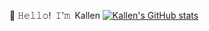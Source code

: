 
👋 𝙷𝚎𝚕𝚕𝚘! 𝙸'𝚖 Kallen
[![Kallen's GitHub stats](https://github-readme-stats.vercel.app/api?username=Lxk-Kallen&show_icons=true&theme=radical)](https://github.com/anuraghazra/github-readme-stats)
